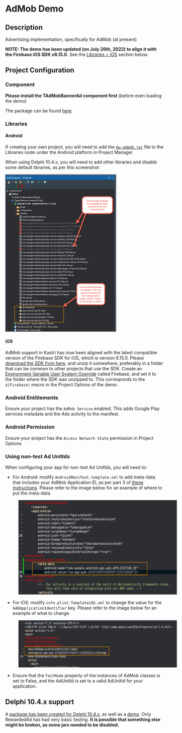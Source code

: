 # AdMob Demo

## Description

Advertising implementation, specifically for AdMob (at present)

**NOTE: The demo has been updated (on July 26th, 2022) to align it with the Firebase iOS SDK v8.15.0**. See the [Libraries > iOS](#ios) section below.

## Project Configuration

### Component

**Please install the TAdMobBannerAd component first** (before even loading the demo)

The package can be found [here](https://github.com/DelphiWorlds/Kastri/tree/main/Packages/D110) 

### Libraries

#### Android

If creating your own project, you will need to add the [`dw-admob.jar`](https://github.com/DelphiWorlds/Kastri/blob/master/Lib/dw-admob.jar) file to the Libraries node under the Android platform in Project Manager

When using Delphi 10.4.x, you will need to add other libraries and disable some default libraries, as per this screenshot:

<img src="./Screenshots/D104ProjectManager.png" alt="PM" height="500">

#### iOS

AdMob support in Kastri has now been aligned with the latest compatible version of the Firebase SDK for iOS, which is version 8.15.0. Please [download the SDK from here](https://github.com/firebase/firebase-ios-sdk/releases/download/v8.15.0/Firebase.zip), and unzip it somewhere, preferably in a folder that can be common to other projects that use the SDK. Create an [Environment Variable User System Override](https://docwiki.embarcadero.com/RADStudio/Alexandria/en/Environment_Variables) called Firebase, and set it to the folder where the SDK was unzipped to. This corresponds to the `$(Firebase)` macro in the Project Options of the demo.

### Android Entitlements

Ensure your project has the `AdMob Service` enabled. This adds Google Play services metadata and the Ads activity to the manifest.

### Android Permission

Ensure your project has the `Access Network State` permission in Project Options

### Using non-test Ad UnitIds

When configuring your app for non-test Ad UnitIds, you will need to:

* For Android: modify `AndroidManifest.template.xml` to add meta-data that includes your AdMob Application ID, as per part 3 of [these instructions](https://developers.google.com/admob/android/quick-start?hl=en-US#import_the_mobile_ads_sdk). Please refer to the image below for an example of where to put the meta-data. 
  
<img style="margin-left: 3em;" src="./Screenshots/AndroidManifestTemplateAppId.png" alt="PM" height="300"/>

* For iOS: modify `info.plist.TemplateiOS.xml` to change the value for the `GADApplicationIdentifier` key. Please refer to the image below for an example of what to change. 
  
<img style="margin-left: 3em;" src="./Screenshots/iOSInfoPListTemplateAppId.png" alt="PM" height="150"/>

* Ensure that the `TestMode` property of the instances of AdMob classes is set to False, and the AdUnitId is set to a valid AdUnitId for your application.

## Delphi 10.4.x support

A [package has been created for Delphi 10.4.x](https://github.com/DelphiWorlds/Kastri/tree/main/Packages/D104), as well as a [demo](https://github.com/DelphiWorlds/Kastri/tree/main/Demos/AdMob/D104). Only RewardedAd has had very basic testing. **It is possible that something else might be broken, as some jars needed to be disabled.**


